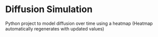# Diffusion Simulation

Python project to model diffusion over time using a heatmap
(Heatmap automatically regenerates with updated values)
